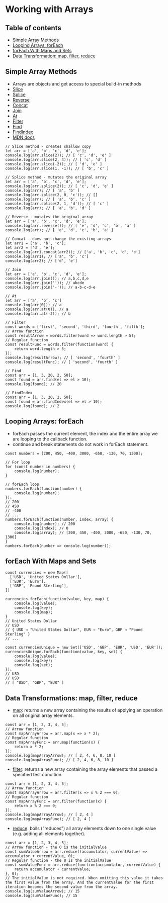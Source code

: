 # Working with Arrays

## Table of contents
* [Simple Array Methods](#simple-array-methods)
* [Looping Arrays: forEach](#looping-arrays--foreach)
* [forEach With Maps and Sets](#foreach-with-maps-and-sets)
* [Data Transformation: map, filter, reduce](#data-transformations--map-filter-reduce)

## Simple Array Methods
* Arrays are objects and get access to special build-in methods
* [Slice](https://developer.mozilla.org/en-US/docs/Web/JavaScript/Reference/Global_Objects/Array/slice)
* [Splice](https://developer.mozilla.org/en-US/docs/Web/JavaScript/Reference/Global_Objects/Array/splice)
* [Reverse](https://developer.mozilla.org/en-US/docs/Web/JavaScript/Reference/Global_Objects/Array/reverse)
* [Concat](https://developer.mozilla.org/en-US/docs/Web/JavaScript/Reference/Global_Objects/Array/concat)
* [Join](https://developer.mozilla.org/en-US/docs/Web/JavaScript/Reference/Global_Objects/Array/join)
* [At](https://developer.mozilla.org/en-US/docs/Web/JavaScript/Reference/Global_Objects/Array/at)
* [Filter](https://developer.mozilla.org/en-US/docs/Web/JavaScript/Reference/Global_Objects/Array/filter)
* [Find](https://developer.mozilla.org/en-US/docs/Web/JavaScript/Reference/Global_Objects/Array/find)
* [FindIndex](https://developer.mozilla.org/en-US/docs/Web/JavaScript/Reference/Global_Objects/Array/findIndex)
* [MDN docs](https://developer.mozilla.org/en-US/docs/Web/JavaScript/Reference/Global_Objects/Array)
```
// Slice method - creates shallow copy
let arr = ['a', 'b', 'c', 'd', 'e'];
console.log(arr.slice(2)); // [ 'c', 'd', 'e' ]
console.log(arr.slice(2, 4)); // [ 'c', 'd' ]
console.log(arr.slice(-2)); // [ 'd', 'e' ]
console.log(arr.slice(1, -1)); // [ 'b', 'c' ]

// Splice method - mutates the original array
let arr = ['a', 'b', 'c', 'd', 'e'];
console.log(arr.splice(2)); // [ 'c', 'd', 'e' ]
console.log(arr); // [ 'a', 'b' ]
console.log(arr.splice(2, 0, 'c')); // []
console.log(arr); // [ 'a', 'b', 'c' ]
console.log(arr.splice(2, 1, 'd')); // [ 'c' ]
console.log(arr); // [ 'a', 'b', 'd' ]

// Reverse - mutates the original array
let arr = ['a', 'b', 'c', 'd', 'e'];
console.log(arr.reverse()); // [ 'e', 'd', 'c', 'b', 'a' ]
console.log(arr); // [ 'e', 'd', 'c', 'b', 'a' ]

// Concat - does not change the existing arrays
let arr1 = ['a', 'b', 'c'];
let arr2 = ['d', 'e'];
console.log(arr1.concat(arr2)); // ['a', 'b', 'c', 'd', 'e']
console.log(arr1); // ['a', 'b', 'c']
console.log(arr2); // ['d', 'e']

// Join
let arr = ['a', 'b', 'c', 'd', 'e'];
console.log(arr.join()); // a,b,c,d,e
console.log(arr.join('')); // abcde
console.log(arr.join('-')); // a-b-c-d-e

// At
let arr = ['a', 'b', 'c']
console.log(arr[0]); // a
console.log(arr.at(0)); // a
console.log(arr.at(-2)); // b

// Filter
const words = ['first', 'second', 'third', 'fourth', 'fifth'];
// Arrow function
const resultArrow = words.filter(word => word.length > 5);
// Regular function
const resultFunc = words.filter(function(word) {
    return word.length > 5;
});
console.log(resultArrow); // [ 'second', 'fourth' ]
console.log(resultFunc); // [ 'second', 'fourth' ]

// Find
const arr = [1, 3, 20, 2, 50];
const found = arr.find(el => el > 10);
console.log(found); // 20

// FindIndex
const arr = [1, 3, 20, 2, 50];
const found = arr.findIndex(el => el > 10);
console.log(found); // 2
```

## Looping Arrays: forEach
* forEach passes the current element, the index and the entire array we are looping to the callback function.
* continue and break statements do not work in forEach statement.
```
const numbers = [200, 450, -400, 3000, -650, -130, 70, 1300];

// For loop
for (const number in numbers) {
    console.log(number);
}

// forEach loop
numbers.forEach(function(number) {
    console.log(number); 
});
// 200
// 450
// -400
// ...
numbers.forEach(function(number, index, array) {
    console.log(number); // 200
    console.log(index); // 0
    console.log(array); // [200, 450, -400, 3000, -650, -130, 70, 1300]
}
numbers.forEach(number => console.log(number));
```

## forEach With Maps and Sets
```
const currencies = new Map([
  ['USD', 'United States Dollar'],
  ['EUR', 'Euro'],
  ['GBP', 'Pound Sterling'],
])

currencies.forEach(function(value, key, map) {
    console.log(value);
    console.log(key);
    console.log(map);
}
// United States Dollar
// USD
// { USD → "United States Dollar", EUR → "Euro", GBP → "Pound Sterling" }
// ...

const currenciesUnique = new Set(['USD', 'GBP', 'EUR', 'USD', 'EUR']);
currenciesUnique.forEach(function(value, key, set) {
    console.log(value);
    console.log(key);
    console.log(set);
});
// USD
// USD
// [ "USD", "GBP", "EUR" ]
```

## Data Transformations: map, filter, reduce
* [map](https://developer.mozilla.org/en-US/docs/Web/JavaScript/Reference/Global_Objects/Array/map): returns a new array containing the results of applying an operation on all original array elements.
```
const arr = [1, 2, 3, 4, 5];
// Arrow function
const mapArrayArrow = arr.map(x => x * 2);
// Regular function
const mapArrayFunc = arr.map(function(x) {
    return x * 2;
});
console.log(mapArrayArrow); // [ 2, 4, 6, 8, 10 ]
console.log(mapArrayFunc); // [ 2, 4, 6, 8, 10 ]
```
* [filter](https://developer.mozilla.org/en-US/docs/Web/JavaScript/Reference/Global_Objects/Array/filter): returns a new array containing the array elements that passed a specified test condition
```
const arr = [1, 2, 3, 4, 5];
// Arrow function
const mapArrayArrow = arr.filter(x => x % 2 === 0);
// Regular function
const mapArrayFunc = arr.filter(function(x) {
    return x % 2 === 0;
});
console.log(mapArrayArrow); // [ 2, 4 ]
console.log(mapArrayFunc); // [ 2, 4 ]
```
* [reduce](https://developer.mozilla.org/en-US/docs/Web/JavaScript/Reference/Global_Objects/Array/reduce): boils ("reduces") all array elements down to one single value (e.g. adding all elements together).
```
const arr = [1, 2, 3, 4, 5];
// Arrow function - the 0 is the initialValue
const sumValueArrow = arr.reduce((accumulator, currentValue) => accumulator + currentValue, 0);
// Regular function - the 0 is the initialValue
const sumValueFunc = arr.reduce(function(accumulator, currentValue) {
    return accumulator + currentValue;
}, 0);
// The initialValue is not required. When omitting this value it takes the first value from the array. And the currentValue for the first iteration becomes the second value from the array.
console.log(sumValueArrow); // 15
console.log(sumValueFunc); // 15
```
